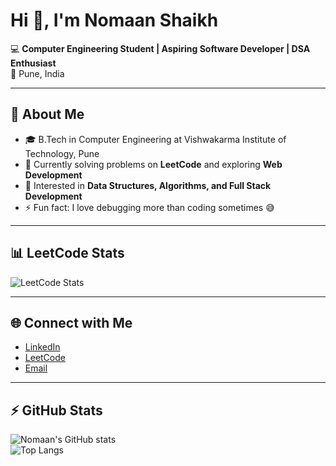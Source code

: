 # Hi 👋, I'm Nomaan Shaikh

💻 **Computer Engineering Student | Aspiring Software Developer | DSA Enthusiast**  
📍 Pune, India  

---

## 🚀 About Me
- 🎓 B.Tech in Computer Engineering at Vishwakarma Institute of Technology, Pune  
- 🌱 Currently solving problems on **LeetCode** and exploring **Web Development**  
- 🔭 Interested in **Data Structures, Algorithms, and Full Stack Development**  
- ⚡ Fun fact: I love debugging more than coding sometimes 😅  

---

## 📊 LeetCode Stats
![LeetCode Stats](https://leetcard.jacoblin.cool/Nomaan077?theme=dark&font=Baloo&ext=contest)  

---

## 🌐 Connect with Me
- [LinkedIn](https://www.linkedin.com/in/nomaan-shaikh-572524279/)  
- [LeetCode](https://leetcode.com/Nomaan077/)  
- [Email](mailto:sk.nomaan077@gmail.com)  

---

## ⚡ GitHub Stats
![Nomaan's GitHub stats](https://github-readme-stats.vercel.app/api?username=ShaikhNomaan-png&show_icons=true&theme=tokyonight)  
![Top Langs](https://github-readme-stats.vercel.app/api/top-langs/?username=ShaikhNomaan-png&layout=compact&theme=tokyonight)  
